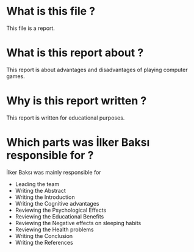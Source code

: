 # What is this file ?

This file is a report.

# What is this report about ?

This report is about advantages and disadvantages of playing computer games.

# Why is this report written ?

This report is written for educational purposes.

# Which parts was İlker Baksı responsible for ?

İlker Baksı was mainly responsible for 

- Leading the team
- Writing the Abstract 
- Writing the Introduction 
- Writing the Cognitive advantages 
- Reviewing the Psychological Effects 
- Reviewing the Educational Benefits
- Reviewing the Negative effects on sleeping habits
- Reviewing the Health problems
- Writing the Conclusion
- Writing the References


